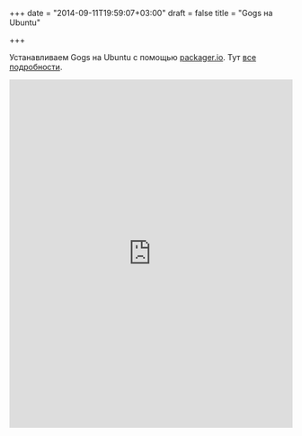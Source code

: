 +++
date = "2014-09-11T19:59:07+03:00"
draft = false
title = "Gogs на Ubuntu"

+++

<p>Устанавливаем&nbsp;Gogs на Ubuntu с помощью&nbsp;<a href="https://packager.io">packager.io</a>. Тут <a href="http://blog.packager.io/post/97212463171/automatically-package-your-golang-apps">все подробности</a>.</p>
 <iframe width="100%" height="620" src="https://www.youtube.com/embed/xllP7BP_qgs" frameborder="0" allowfullscreen></iframe>